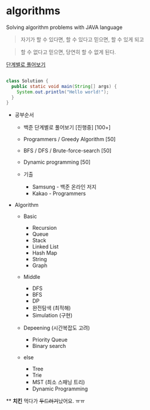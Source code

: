 # algorithms
Solving algorithm problems with JAVA language

> 자기가 할 수 있다면, 할 수 있다고 믿으면, 할 수 있게 되고

> 할 수 없다고 믿으면, 당연히 할 수 없게 된다.
  
[단계별로 풀어보기](https://www.acmicpc.net/step)
```java

class Solution {
  public static void main(String[] args) {
    System.out.println("Hello world!");
  }
}

```

* 공부순서
  
  * 백준 단계별로 풀어보기 [진행중] [100+]
  * Programmers / Greedy Algorithm [50]
  * BFS / DFS / Brute-force-search [50]
  * Dynamic programming [50]
  
  * 기출
    * Samsung - 백준 온라인 저지
    * Kakao - Programmers

* Algorithm

  * Basic
  
    * Recursion
    * Queue
    * Stack
    * Linked List
    * Hash Map
    * String
    * Graph

  * Middle
  
    * DFS
    * BFS
    * DP
    * 완전탐색 (최적해)
    * Simulation (구현)

  * Depeening (시간복잡도 고려)

    * Priority Queue
    * Binary search

  * else
    * Tree
    * Trie
    * MST (최소 스패닝 트리)
    * Dynamic Programming 



**
**치킨** 먹다가 ~~두드러기~~났어요. ㅠㅠ
